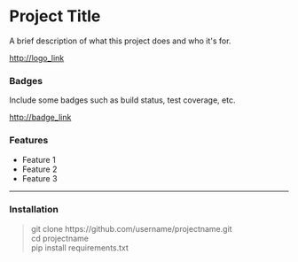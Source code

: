 # Project Title

A brief description of what this project does and who it's for.

<http://logo_link>


### Badges
Include some badges such as build status, test coverage, etc.


<http://badge_link>

### Features
* Feature 1
* Feature 2
* Feature 3
---
### Installation
> git clone http<hi>s://github.com/username/projectname.git <br>
> cd projectname <br>
> pip install requirements.txt
